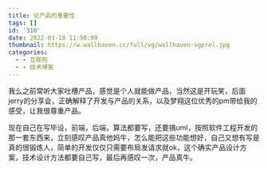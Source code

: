 ```yaml
---
title: 论产品的重要性
tags: []
id: '310'
date: 2022-03-18 11:50:09
thumbnail: https://w.wallhaven.cc/full/vg/wallhaven-vgprel.jpg
categories:
  - - 互联网
  - - 技术博客
---
```


我么之前常听大家吐槽产品，感觉是个人就能做产品，当然这是开玩笑，后面jerry的分享会，正确解释了开发与产品的关系，以及梦翔这位优秀的pm带给我的感受，让我很尊重产品。

现在自己在写毕设，前端，后端，算法都要写，还要搞uml，按照软件工程开发的那一套东西来，立刻感叹产品真他妈牛，怎么能把这些功能想好，自己又想有写是真的很锻炼人，简单的开发仅仅只需要布局发请求就ok，这个确实产品设计方案，技术设计方法都要自己写，最后再感叹一次，产品真牛。